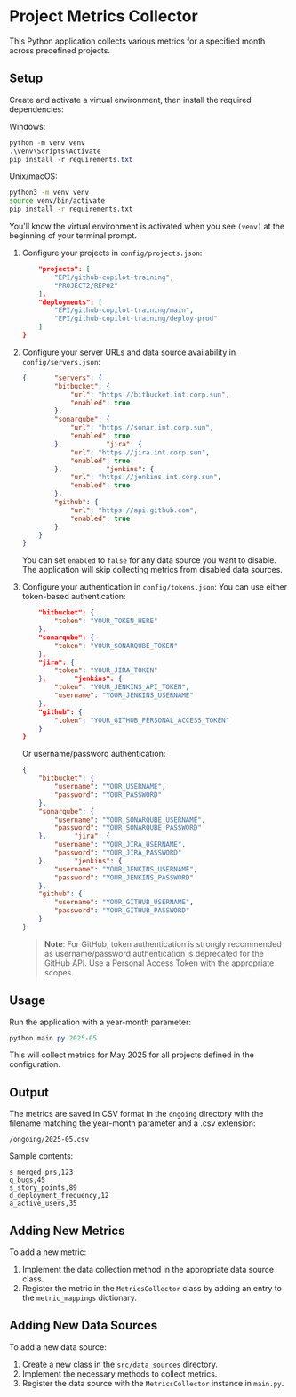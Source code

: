 # Project Metrics Collector

This Python application collects various metrics for a specified month across predefined projects.

## Setup

Create and activate a virtual environment, then install the required dependencies:

Windows:
```powershell
python -m venv venv
.\venv\Scripts\Activate
pip install -r requirements.txt
```

Unix/macOS:
```bash
python3 -m venv venv
source venv/bin/activate
pip install -r requirements.txt
```

You'll know the virtual environment is activated when you see `(venv)` at the beginning of your terminal prompt.

1. Configure your projects in `config/projects.json`:
   ```json   {
       "projects": [
           "EPI/github-copilot-training",
           "PROJECT2/REPO2"
       ],
       "deployments": [
           "EPI/github-copilot-training/main",
           "EPI/github-copilot-training/deploy-prod"
       ]
   }
   ```

2. Configure your server URLs and data source availability in `config/servers.json`:
   ```json
   {       "servers": {
           "bitbucket": {
               "url": "https://bitbucket.int.corp.sun",
               "enabled": true
           },
           "sonarqube": {
               "url": "https://sonar.int.corp.sun",
               "enabled": true
           },           "jira": {
               "url": "https://jira.int.corp.sun",
               "enabled": true
           },           "jenkins": {
               "url": "https://jenkins.int.corp.sun",
               "enabled": true
           },
           "github": {
               "url": "https://api.github.com",
               "enabled": true
           }
       }
   }
   ```
   
   You can set `enabled` to `false` for any data source you want to disable. The application will skip collecting metrics from disabled data sources.

3. Configure your authentication in `config/tokens.json`:
     You can use either token-based authentication:
   ```json   {
       "bitbucket": {
           "token": "YOUR_TOKEN_HERE"
       },
       "sonarqube": {
           "token": "YOUR_SONARQUBE_TOKEN"
       },       
       "jira": {
           "token": "YOUR_JIRA_TOKEN"
       },       "jenkins": {
           "token": "YOUR_JENKINS_API_TOKEN",
           "username": "YOUR_JENKINS_USERNAME"
       },
       "github": {
           "token": "YOUR_GITHUB_PERSONAL_ACCESS_TOKEN"
       }
   }
   ```
     Or username/password authentication:
   ```json
   {
       "bitbucket": {
           "username": "YOUR_USERNAME",
           "password": "YOUR_PASSWORD"
       },
       "sonarqube": {
           "username": "YOUR_SONARQUBE_USERNAME",
           "password": "YOUR_SONARQUBE_PASSWORD"
       },       "jira": {
           "username": "YOUR_JIRA_USERNAME",
           "password": "YOUR_JIRA_PASSWORD"
       },       "jenkins": {
           "username": "YOUR_JENKINS_USERNAME",
           "password": "YOUR_JENKINS_PASSWORD"
       },
       "github": {
           "username": "YOUR_GITHUB_USERNAME",
           "password": "YOUR_GITHUB_PASSWORD"
       }
   }
   ```
   
   > **Note**: For GitHub, token authentication is strongly recommended as username/password authentication is deprecated for the GitHub API. Use a Personal Access Token with the appropriate scopes.

## Usage

Run the application with a year-month parameter:

```powershell
python main.py 2025-05
```

This will collect metrics for May 2025 for all projects defined in the configuration.

## Output

The metrics are saved in CSV format in the `ongoing` directory with the filename matching the year-month parameter and a .csv extension:

```
/ongoing/2025-05.csv
```

Sample contents:
```
s_merged_prs,123
q_bugs,45
s_story_points,89
d_deployment_frequency,12
a_active_users,35
```

## Adding New Metrics

To add a new metric:

1. Implement the data collection method in the appropriate data source class.
2. Register the metric in the `MetricsCollector` class by adding an entry to the `metric_mappings` dictionary.

## Adding New Data Sources

To add a new data source:

1. Create a new class in the `src/data_sources` directory.
2. Implement the necessary methods to collect metrics.
3. Register the data source with the `MetricsCollector` instance in `main.py`.
